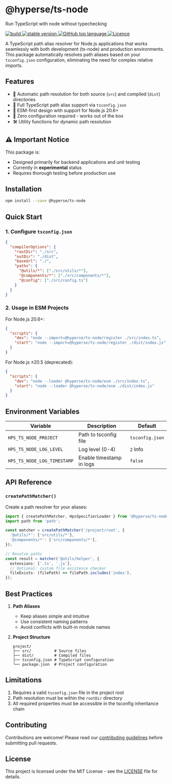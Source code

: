 # @hyperse/ts-node

Run TypeScript with node without typechecking

<p align="left">
  <a aria-label="Build" href="https://github.com/hyperse-io/ts-node/actions?query=workflow%3ACI">
    <img alt="build" src="https://img.shields.io/github/actions/workflow/status/hyperse-io/ts-node/ci-integrity.yml?branch=main&label=ci&logo=github&style=flat-quare&labelColor=000000" />
  </a>
  <a aria-label="stable version" href="https://www.npmjs.com/package/@hyperse/ts-node">
    <img alt="stable version" src="https://img.shields.io/npm/v/%40hyperse%2Fts-node?branch=main&label=version&logo=npm&style=flat-quare&labelColor=000000" />
  </a>
  <a aria-label="Top language" href="https://github.com/hyperse-io/ts-node/search?l=typescript">
    <img alt="GitHub top language" src="https://img.shields.io/github/languages/top/hyperse-io/ts-node?style=flat-square&labelColor=000&color=blue">
  </a>
  <a aria-label="Licence" href="https://github.com/hyperse-io/ts-node/blob/main/LICENSE">
    <img alt="Licence" src="https://img.shields.io/github/license/hyperse-io/ts-node-paths?style=flat-quare&labelColor=000000" />
  </a>
</p>

A TypeScript path alias resolver for Node.js applications that works seamlessly with both development (ts-node) and production environments. This package automatically resolves path aliases based on your `tsconfig.json` configuration, eliminating the need for complex relative imports.

## Features

- 🔄 Automatic path resolution for both source (`src`) and compiled (`dist`) directories
- 🎯 Full TypeScript path alias support via `tsconfig.json`
- 🚀 ESM-first design with support for Node.js 20.6+
- 🔧 Zero configuration required - works out of the box
- 🛠️ Utility functions for dynamic path resolution

## ⚠️ Important Notice

This package is:

- Designed primarily for backend applications and unit testing
- Currently in **experimental** status
- Requires thorough testing before production use

## Installation

```bash
npm install --save @hyperse/ts-node
```

## Quick Start

### 1. Configure `tsconfig.json`

```json
{
  "compilerOptions": {
    "rootDir": "./src",
    "outDir": "./dist",
    "baseUrl": "./",
    "paths": {
      "@utils/*": ["./src/utils/*"],
      "@components/*": ["./src/components/*"],
      "@config": ["./src/config.ts"]
    }
  }
}
```

### 2. Usage in ESM Projects

For Node.js 20.6+:

```json
{
  "scripts": {
    "dev": "node --import=@hyperse/ts-node/register ./src/index.ts",
    "start": "node --import=@hyperse/ts-node/register ./dist/index.js"
  }
}
```

For Node.js ≤20.5 (deprecated):

```json
{
  "scripts": {
    "dev": "node --loader @hyperse/ts-node/esm ./src/index.ts",
    "start": "node --loader @hyperse/ts-node/esm ./dist/index.js"
  }
}
```

## Environment Variables

| Variable                    | Description              | Default         |
| --------------------------- | ------------------------ | --------------- |
| `HPS_TS_NODE_PROJECT`       | Path to tsconfig file    | `tsconfig.json` |
| `HPS_TS_NODE_LOG_LEVEL`     | Log level (0-4)          | `2` Info        |
| `HPS_TS_NODE_LOG_TIMESTAMP` | Enable timestamp in logs | `false`         |

## API Reference

### `createPathMatcher()`

Create a path resolver for your aliases:

```typescript
import { createPathMatcher, HpsSpecifierLoader } from '@hyperse/ts-node';
import path from 'path';

const matcher = createPathMatcher('/project/root', {
  '@utils/*': ['src/utils/*'],
  '@components/*': ['src/components/*'],
});

// Resolve paths
const result = matcher('@utils/helper', {
  extensions: ['.ts', '.js'],
  // Optional: custom file existence checker
  fileExists: (filePath) => filePath.includes('index'),
});
```

## Best Practices

1. **Path Aliases**

   - Keep aliases simple and intuitive
   - Use consistent naming patterns
   - Avoid conflicts with built-in module names

2. **Project Structure**
   ```
   project/
   ├── src/          # Source files
   ├── dist/         # Compiled files
   ├── tsconfig.json # TypeScript configuration
   └── package.json  # Project configuration
   ```

## Limitations

1. Requires a valid `tsconfig.json` file in the project root
2. Path resolution must be within the `rootDir` directory
3. All required properties must be accessible in the tsconfig inheritance chain

## Contributing

Contributions are welcome! Please read our [contributing guidelines](CONTRIBUTING.md) before submitting pull requests.

## License

This project is licensed under the MIT License - see the [LICENSE](LICENSE) file for details.
